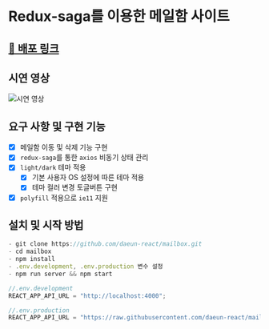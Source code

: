 # Redux-saga를 이용한 메일함 사이트

## [🔗 배포 링크](https://daeun-react.github.io/mailbox)

## 시연 영상

![시연 영상](https://user-images.githubusercontent.com/67173064/134781792-820e4ed8-47c2-425e-8940-6c648edd804f.gif)

## 요구 사항 및 구현 기능

- [x] 메일함 이동 및 삭제 기능 구현
- [x] `redux-saga`를 통한 `axios` 비동기 상태 관리
- [x] `light/dark` 테마 적용
  - [x] 기본 사용자 OS 설정에 따른 테마 적용
  - [x] 테마 컬러 변경 토글버튼 구현
- [x] `polyfill` 적용으로 `ie11` 지원

## 설치 및 시작 방법

```js
- git clone https://github.com/daeun-react/mailbox.git
- cd mailbox
- npm install
- .env.development, .env.production 변수 설정
- npm run server && npm start
```

```js
//.env.development
REACT_APP_API_URL = "http://localhost:4000";

//.env.production
REACT_APP_API_URL = "https://raw.githubusercontent.com/daeun-react/mailbox/main/server/data.json";
```
